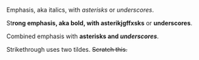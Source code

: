 Emphasis, aka italics, with *asterisks* or _underscores_.
  
St**rong emphasis, aka bold, with asterikjgffxsks** or __underscores__.

Combined emphasis with **asterisks and _underscores_**.

Strikethrough uses two tildes. ~~Scratch this.~~
